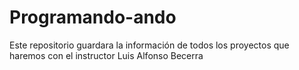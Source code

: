 # Programando-ando
Este repositorio guardara la información de todos los proyectos que haremos con el instructor Luis Alfonso Becerra
